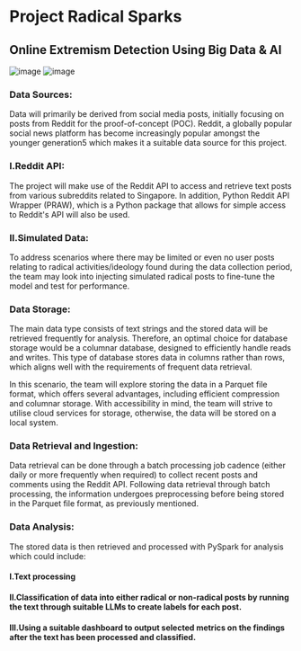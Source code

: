 # Project Radical Sparks
## Online Extremism Detection Using Big Data & AI

![image](https://github.com/wbcmthh42/bead_pyspark/assets/104043746/b813136a-96ff-4af7-9ecf-90cf3c0c6c6a)
![image](https://github.com/wbcmthh42/bead_pyspark/assets/104043746/b7fcc649-7aa6-4a69-bddd-a7749b44d50f)

### Data Sources:
Data will primarily be derived from social media posts, initially focusing on posts from Reddit for the proof-of-concept (POC). Reddit, a globally popular social news platform has become increasingly popular amongst the younger generation5 which makes it a suitable data source for this project.

### I.Reddit API: 
The project will make use of the Reddit API to access and retrieve text posts from various subreddits related to Singapore. In addition, Python Reddit API Wrapper (PRAW), which is a Python package that allows for simple access to Reddit's API will also be used.

### II.Simulated Data: 
To address scenarios where there may be limited or even no user posts relating to radical activities/ideology found during the data collection period, the team may look into injecting simulated radical posts to fine-tune the model and test for performance.

### Data Storage:
The main data type consists of text strings and the stored data will be retrieved frequently for analysis. Therefore, an optimal choice for database storage would be a columnar database, designed to efficiently handle reads and writes. This type of database stores data in columns rather than rows, which aligns well with the requirements of frequent data retrieval.

In this scenario, the team will explore storing the data in a Parquet file format, which offers several advantages, including efficient compression and columnar storage. With accessibility in mind, the team will strive to utilise cloud services for storage, otherwise, the data will be stored on a local system.

### Data Retrieval and Ingestion:
Data retrieval can be done through a batch processing job cadence (either daily or more frequently when required) to collect recent posts and comments using the Reddit API. Following data retrieval through batch processing, the information undergoes preprocessing before being stored in the Parquet file format, as previously mentioned.

### Data Analysis:
The stored data is then retrieved and processed with PySpark for analysis which could include:

#### I.Text processing
#### II.Classification of data into either radical or non-radical posts by running the text through suitable LLMs to create labels for each post.
#### III.Using a suitable dashboard to output selected metrics on the findings after the text has been processed and classified.
